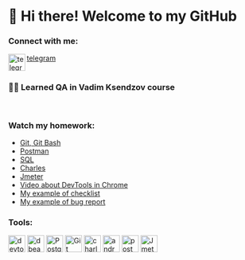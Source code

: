 # 👋 Hi there! Welcome to my GitHub


### Connect with me:

<img align="left" alt="telegram" width="34px" src="https://logos-world.net/wp-content/uploads/2021/03/Telegram-Logo.png" /> [telegram]
<br />
<br />
### 👨‍🎓 Learned QA in Vadim Ksendzov course 
<br />

### Watch my homework:

<!-- watch-my-homework-start:START -->


- [Git, Git Bash](https://github.com/Rust-SR/Hard_skills/tree/main/Git_bash_hw) 
- [Postman](https://github.com/Rust-SR/Hard_skills/tree/main/Postman_hw)
- [SQL](https://github.com/Rust-SR/Hard_skills/tree/main/Sql_hw)
- [Charles](https://github.com/Rust-SR/Hard_skills/tree/main/Charles_HW)
- [Jmeter](https://github.com/Rust-SR/Hard_skills/tree/main/Jmeter_hw)
- [Video about DevTools in Chrome](https://youtu.be/-bNbtkU_bhM)
- [My example of checklist](https://github.com/Rust-SR/Hard_skills/blob/main/Test%20cases%2C%20check%20lists%2C%20bug%20reports/itcareer.pythonanywhere.com%20-%20%D0%A7%D0%B5%D0%BA%20%D0%BB%D0%B8%D1%81%D1%82%20%D1%81%20%D1%82%D1%80%D0%B5%D0%B1%D0%BE%D0%B2%D0%B0%D0%BD%D0%B8%D1%8F%D0%BC%D0%B8.pdf)
- [My example of bug report](https://github.com/Rust-SR/Hard_skills/blob/main/Test%20cases%2C%20check%20lists%2C%20bug%20reports/%D0%91%D0%B0%D0%B3%20%D1%80%D0%B5%D0%BF%D0%BE%D1%80%D1%82%20%E2%84%96%201.pdf)

<!-- BLOG-POST-LIST:END -->


 ### Tools:

<div align="left">
<img alt="devtools" width="34px" src="https://blittle.github.io/chrome-dev-tools/chromium.png" /> 

<img alt="dbeaver" width="34px" src="https://user-images.githubusercontent.com/89486551/143319757-0bbd31ce-7860-447a-9571-504653849d0b.png" /> 

<img alt="PostgreSQL" width="34px" src="https://user-images.githubusercontent.com/89486551/143319773-17f2e07b-8dc2-4f02-9b60-e9f0b421ce06.png" />

<img alt="Git" width="34px" src="https://user-images.githubusercontent.com/89486551/143319775-c711ac23-04f8-44dd-9a0b-ea3698467e9e.png" />

<img alt="charles" width="34px" src="https://user-images.githubusercontent.com/89486551/143319787-e5eb9aa4-5b57-454f-b903-64282274af76.png" />

<img alt="android-studio" width="34px" src="https://user-images.githubusercontent.com/89486551/143319797-01713acf-1cc6-49c9-ae92-d520d55cef17.png" />

<img alt="postman" width="34px" src="https://user-images.githubusercontent.com/89486551/143319803-99550e9f-bdde-4354-b38a-a3aa8ffc9a77.png" />

<img alt="Jmeter" width="34px" src="https://jmeter.apache.org/images/jmeter_square.svg" />


[telegram]: https://t.me/rust_rr
<br />